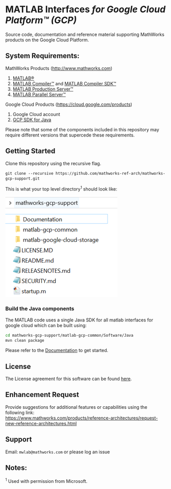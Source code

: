 # MATLAB Interfaces *for Google Cloud Platform™ (GCP)*
Source code, documentation and reference material supporting MathWorks products on the Google Cloud Platform.

## System Requirements:
MathWorks Products (http://www.mathworks.com)

1. [MATLAB®](https://www.mathworks.com/products/matlab.html)
2. [MATLAB Compiler™](https://www.mathworks.com/products/compiler.html) and [MATLAB Compiler SDK™](https://www.mathworks.com/products/matlab-compiler-sdk.html)
3. [MATLAB Production Server™](https://www.mathworks.com/products/matlab-production-server.html)
4. [MATLAB Parallel Server™](https://www.mathworks.com/products/matlab-parallel-server.html)

Google Cloud Products (https://cloud.google.com/products)
1. Google Cloud account
2. [GCP SDK for Java](https://googleapis.dev/java/google-cloud-clients/latest/overview-summary.html)

Please note that some of the components included in this repository may require
different versions that supercede these requirements.

## Getting Started
Clone this repository using the recursive flag.
```
git clone --recursive https://github.com/mathworks-ref-arch/mathworks-gcp-support.git
```

This is what your top level directory<sup>1</sup> should look like:

![Folder structure](Documentation/images/folderstructure.PNG)

### Build the Java components

The MATLAB code uses a single Java SDK for all matlab interfaces for google cloud which can be built using:
```bash
cd mathworks-gcp-support/matlab-gcp-common/Software/Java
mvn clean package
```

Please refer to the [Documentation](Documentation/README.md) to get started.

## License
The License agreement for this software can be found [here](LICENSE.md).    

## Enhancement Request
Provide suggestions for additional features or capabilities using the following link:   
https://www.mathworks.com/products/reference-architectures/request-new-reference-architectures.html

## Support
Email: `mwlab@mathworks.com` or please log an issue  

## Notes:

<sup>1</sup> Used with permission from Microsoft.   

[//]: #  (Copyright 2020 The MathWorks, Inc.)